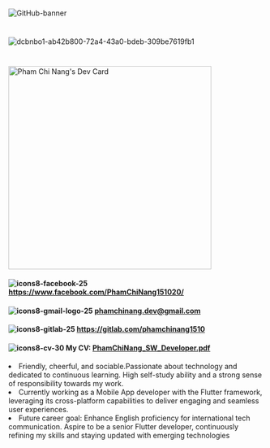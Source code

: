 #
![GitHub-banner](https://user-images.githubusercontent.com/87531241/141057087-aa67c316-b7d9-45f6-b7e2-52670eac8c92.png)
#
![dcbnbo1-ab42b800-72a4-43a0-bdeb-309be7619fb1](https://user-images.githubusercontent.com/87531241/140897463-c08dbf32-21da-4758-9623-c93178d276d7.gif)
#
<a href="https://app.daily.dev/phamchinang"><img src="https://api.daily.dev/devcards/5ddbe7edfd3c440885772d2c7abbb1f5.png?r=mz3" width="400" alt="Pham Chi Nang's Dev Card"/></a>
#### ![icons8-facebook-25](https://user-images.githubusercontent.com/87531241/141216604-ce71b621-6457-4959-bed8-8123b47fb923.png)  https://www.facebook.com/PhamChiNang151020/

#### ![icons8-gmail-logo-25](https://user-images.githubusercontent.com/87531241/141216611-fe355ddb-bebe-4116-bdb8-475fb96a3e8e.png)  phamchinang.dev@gmail.com
#### ![icons8-gitlab-25](https://user-images.githubusercontent.com/87531241/141216616-6bb13aa2-c6db-4b6f-87ef-8bd0963f2850.png)  https://gitlab.com/phamchinang1510
#### ![icons8-cv-30](https://user-images.githubusercontent.com/87531241/148823064-98d08464-580c-432d-bc58-eedb155dba3d.png) My CV: [PhamChiNang_SW_Developer.pdf](https://github.com/PhamChiNang151020/PhamChiNang151020/files/12162794/PhamChiNang_SW_Developer.pdf)


<li> Friendly, cheerful, and sociable.Passionate about technology and dedicated to continuous learning. High self-study ability and a strong sense of responsibility towards my work.</li>

<li>Currently working as a Mobile App developer with the Flutter framework, leveraging its cross-platform capabilities to deliver engaging and seamless
user experiences.</li>
<li>Future career goal: Enhance English proficiency for international tech communication. Aspire to be a senior Flutter developer, continuously refining my skills and staying updated with emerging technologies</li>
